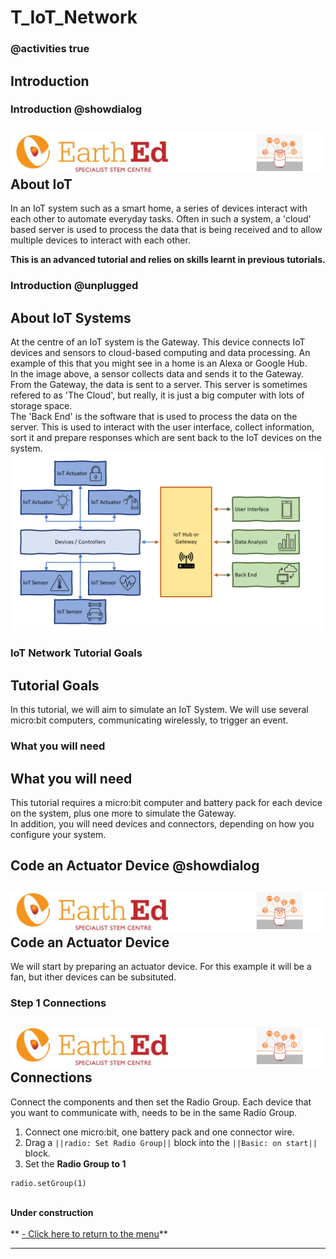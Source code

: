 # T_IoT_Network

<!---------------------------------------------------------------  
-------------------IoT_Network_Tutorial------InComplete----------
----------------------------------------------------------------->
### @activities true

## Introduction
### Introduction @showdialog

![](https://raw.githubusercontent.com/EarthEdSTEM/earthed-iot-programs-tutorials/master/Images/T_IoT_Network/IoT_Network_Banner.gif)
About IoT
-----------------
In an IoT system such as a smart home, a series of devices interact with each other to automate everyday tasks. Often in such a system, a 'cloud' based server is used to process the data that is being received and to allow multiple devices to interact with each other.<br>

**This is an advanced tutorial and relies on skills learnt in previous tutorials.**<br>

### Introduction @unplugged
About IoT Systems
-----------------
At the centre of an IoT system is the Gateway. This device connects IoT devices and sensors to cloud-based computing and data processing. An example of this that you might see in a home is an Alexa or Google Hub.<br>
In the image above, a sensor collects data and sends it to the Gateway. From the Gateway, the data is sent to a server. This server is sometimes refered to as 'The Cloud', but really, it is just a big computer with lots of storage space. <br>
The 'Back End' is the software that is used to process the data on the server. This is used to interact with the user interface, collect information, sort it and prepare responses which are sent back to the IoT devices on the system.
![](https://raw.githubusercontent.com/EarthEdSTEM/earthed-iot-programs-tutorials/master/Images/T_IoT_Network/IoT%20System.png)

### IoT Network Tutorial Goals
Tutorial Goals
-----------------
In this tutorial, we will aim to simulate an IoT System. We will use several micro:bit computers, communicating wirelessly, to trigger an event.

### What you will need
What you will need
-----------------
This tutorial requires a micro:bit computer and battery pack for each device on the system, plus one more to simulate the Gateway. <br>
In addition, you will need devices and connectors, depending on how you configure your system.<br>

## Code an Actuator Device  @showdialog
![](https://raw.githubusercontent.com/EarthEdSTEM/earthed-iot-programs-tutorials/master/Images/T_IoT_Network/IoT_Network_Banner.gif)
Code an Actuator Device
---------------------
We will start by preparing an actuator device. For this example it will be a fan, but ither devices can be subsituted. 

### Step 1 Connections
![](https://raw.githubusercontent.com/EarthEdSTEM/earthed-iot-programs-tutorials/master/Images/T_IoT_Network/IoT_Network_Banner.gif)
Connections
-----------------
Connect the components and then set the Radio Group. Each device that you want to communicate with, needs to be in the same Radio Group.
1. Connect one micro:bit, one battery pack and one connector wire.
2. Drag a ``||radio: Set Radio Group||`` block into the ``||Basic: on start||`` block.<br>
3. Set the **Radio Group to 1**
```blocks
radio.setGroup(1)
```

<br>**Under construction**<br><br>
** [- Click here to return to the menu](https://sites.google.com/earthed.vic.edu.au/tutorial-iot/home)**<br>

<script src="https://makecode.com/gh-pages-embed.js" > </script><script>makeCodeRender("{{ site.makecode.home_url }}", "{{ site.github.owner_name }}/{ { site.github.repository_name } } ");</script>

----------------------------------------------

